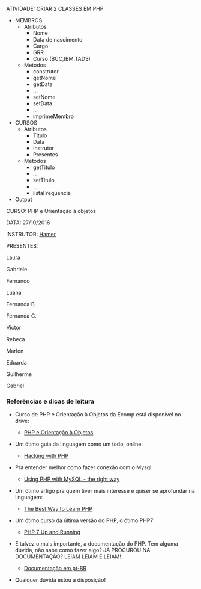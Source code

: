 ATIVIDADE: CRIAR 2 CLASSES EM PHP
* MEMBROS
	* Atributos
		* Nome
		* Data de nascimento
		* Cargo
		* GRR
		* Curso (BCC,IBM,TADS)
	* Metodos
		* construtor
		* getNome
		* getData	
		* ...
		* setNome
		* setData
		* ...
		* imprimeMembro
* CURSOS
	* Atributos
		* Titulo
		* Data
		* Instrutor
		* Presentes
	* Metodos	
		* getTitulo
		* ...
		* setTitulo
		* ...
		* listaFrequencia
* Output

CURSO: 
PHP e Orientação à objetos

DATA: 
27/10/2016

INSTRUTOR: [Hamer](https://github.com/hi15)

PRESENTES:

Laura

Gabriele 

Fernando

Luana 

Fernanda B.

Fernanda C.

Victor

Rebeca

Marlon

Eduarda

Guilherme

Gabriel

### Referências e dicas de leitura
* Curso de PHP e Orientação à Objetos da Ecomp está disponível no drive:
	* [PHP e Orientação à Objetos](https://drive.google.com/drive/u/0/folders/0BxnTPcb6LZ0tfjc0QjZrR0dKT3ctanRVLW1aUXkzbWNiZWRJU21iM3AwNG1CenU4MlVrZ2s)

* Um ótimo guia da linguagem como um todo, online:
	* [Hacking with PHP](http://www.hackingwithphp.com/)

* Pra entender melhor como fazer conexão com o Mysql:
	* [Using PHP with MySQL - the right way](https://www.binpress.com/tutorial/using-php-with-mysql-the-right-way/17)

* Um ótimo artigo pra quem tiver mais interesse e quiser se aprofundar na linguagem:
	* [The Best Way to Learn PHP](https://www.devbattles.com/en/sand/post-766-The+Best+Way+to+Learn+PHP)

* Um ótimo curso da última versão do PHP, o ótimo PHP7:
	* [PHP 7 Up and Running](https://laracasts.com/series/php7-up-and-running)
	
* E talvez o mais importante, a documentação do PHP. Tem alguma dúvida, não sabe como fazer algo? JÁ PROCUROU NA DOCUMENTAÇÃO? LEIAM LEIAM E LEIAM!
	* [Documentação em pt-BR](https://secure.php.net/manual/pt_BR/)

* Qualquer dúvida estou a disposição!
